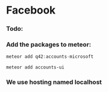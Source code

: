 # Facebook
### Todo:
### Add the packages to meteor:
```javascript
meteor add q42:accounts-microsoft
```
```
meteor add accounts-ui
```
### We use hosting named localhost 
